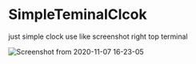 # SimpleTeminalClcok

just simple clock
use like screenshot right top terminal

![Screenshot from 2020-11-07 16-23-05](https://user-images.githubusercontent.com/43700074/98434738-a7e89700-2115-11eb-8f5e-4fbe093c4dd8.png)


